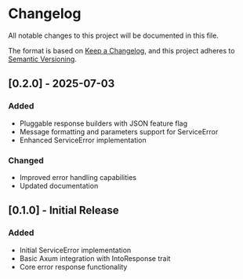 # Changelog

All notable changes to this project will be documented in this file.

The format is based on [Keep a Changelog](https://keepachangelog.com/en/1.0.0/),
and this project adheres to [Semantic Versioning](https://semver.org/spec/v2.0.0.html).

## [0.2.0] - 2025-07-03

### Added
- Pluggable response builders with JSON feature flag
- Message formatting and parameters support for ServiceError
- Enhanced ServiceError implementation

### Changed
- Improved error handling capabilities
- Updated documentation

## [0.1.0] - Initial Release

### Added
- Initial ServiceError implementation
- Basic Axum integration with IntoResponse trait
- Core error response functionality